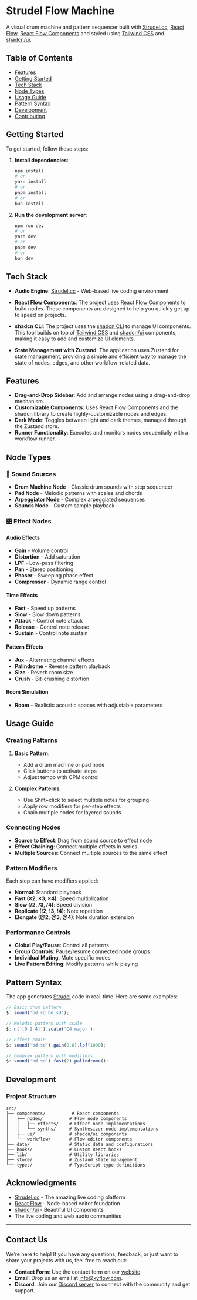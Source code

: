 # Strudel Flow Machine

A visual drum machine and pattern sequencer built with [Strudel.cc](https://strudel.cc), [React Flow](https://reactflow.dev), [React Flow Components](https://reactflow.dev/components) and styled using [Tailwind CSS](https://tailwindcss.com/) and [shadcn/ui](https://ui.shadcn.com/).

## Table of Contents

- [Features](#features)
- [Getting Started](#getting-started)
- [Tech Stack](#tech-stack)
- [Node Types](#node-types)
- [Usage Guide](#usage-guide)
- [Pattern Syntax](#pattern-syntax)
- [Development](#development)
- [Contributing](#contributing)

## Getting Started

To get started, follow these steps:

1. **Install dependencies**:

   ```bash
   npm install
   # or
   yarn install
   # or
   pnpm install
   # or
   bun install
   ```

2. **Run the development server**:

   ```bash
   npm run dev
   # or
   yarn dev
   # or
   pnpm dev
   # or
   bun dev
   ```

## Tech Stack

- **Audio Engine**: [Strudel.cc](https://strudel.cc) - Web-based live coding environment

- **React Flow Components**: The project uses [React Flow Components](https://reactflow.dev/components) to build nodes. These components are designed to help you quickly get up to speed on projects.

- **shadcn CLI**: The project uses the [shadcn CLI](https://ui.shadcn.com/docs/cli) to manage UI components. This tool builds on top of [Tailwind CSS](https://tailwindcss.com/) and [shadcn/ui](https://ui.shadcn.com/) components, making it easy to add and customize UI elements.

- **State Management with Zustand**: The application uses Zustand for state management, providing a simple and efficient way to manage the state of nodes, edges, and other workflow-related data.

## Features

- **Drag-and-Drop Sidebar**: Add and arrange nodes using a drag-and-drop mechanism.
- **Customizable Components**: Uses React Flow Components and the shadcn library to create highly-customizable nodes and edges.
- **Dark Mode**: Toggles between light and dark themes, managed through the Zustand store.
- **Runner Functionality**: Executes and monitors nodes sequentially with a workflow runner.

## Node Types

### 🎵 Sound Sources
- **Drum Machine Node** - Classic drum sounds with step sequencer
- **Pad Node** - Melodic patterns with scales and chords
- **Arpeggiator Node** - Complex arpeggiated sequences
- **Sounds Node** - Custom sample playback

### 🎛️ Effect Nodes

#### Audio Effects
- **Gain** - Volume control
- **Distortion** - Add saturation
- **LPF** - Low-pass filtering
- **Pan** - Stereo positioning
- **Phaser** - Sweeping phase effect
- **Compressor** - Dynamic range control

#### Time Effects
- **Fast** - Speed up patterns
- **Slow** - Slow down patterns
- **Attack** - Control note attack
- **Release** - Control note release
- **Sustain** - Control note sustain

#### Pattern Effects
- **Jux** - Alternating channel effects
- **Palindrome** - Reverse pattern playback
- **Size** - Reverb room size
- **Crush** - Bit-crushing distortion

#### Room Simulation
- **Room** - Realistic acoustic spaces with adjustable parameters

## Usage Guide

### Creating Patterns

1. **Basic Pattern**:

   - Add a drum machine or pad node
   - Click buttons to activate steps
   - Adjust tempo with CPM control

2. **Complex Patterns**:
   - Use Shift+click to select multiple notes for grouping
   - Apply row modifiers for per-step effects
   - Chain multiple nodes for layered sounds

### Connecting Nodes

- **Source to Effect**: Drag from sound source to effect node
- **Effect Chaining**: Connect multiple effects in series
- **Multiple Sources**: Connect multiple sources to the same effect

### Pattern Modifiers

Each step can have modifiers applied:

- **Normal**: Standard playback
- **Fast (×2, ×3, ×4)**: Speed multiplication
- **Slow (/2, /3, /4)**: Speed division
- **Replicate (!2, !3, !4)**: Note repetition
- **Elongate (@2, @3, @4)**: Note duration extension

### Performance Controls

- **Global Play/Pause**: Control all patterns
- **Group Controls**: Pause/resume connected node groups
- **Individual Muting**: Mute specific nodes
- **Live Pattern Editing**: Modify patterns while playing

## Pattern Syntax

The app generates [Strudel](https://strudel.cc) code in real-time. Here are some examples:

```javascript
// Basic drum pattern
$: sound('bd sd bd sd');

// Melodic pattern with scale
$: n('[0 2 4]').scale('C4:major');

// Effect chain
$: sound('bd sd').gain(0.8).lpf(1000);

// Complex pattern with modifiers
$: sound('bd sd').fast(2).palindrome();
```

## Development

### Project Structure

```
src/
├── components/          # React components
│   ├── nodes/          # Flow node components
│   │   ├── effects/    # Effect node implementations
│   │   └── synths/     # Synthesizer node implementations
│   ├── ui/             # shadcn/ui components
│   └── workflow/       # Flow editor components
├── data/               # Static data and configurations
├── hooks/              # Custom React hooks
├── lib/                # Utility libraries
├── store/              # Zustand state management
└── types/              # TypeScript type definitions
```

## Acknowledgments

- [Strudel.cc](https://strudel.cc) - The amazing live coding platform
- [React Flow](https://reactflow.dev) - Node-based editor foundation
- [shadcn/ui](https://ui.shadcn.com) - Beautiful UI components
- The live coding and web audio communities

---

## Contact Us

We’re here to help! If you have any questions, feedback, or just want to share your projects with us, feel free to reach out:

- **Contact Form**: Use the contact form on our [website](https://xyflow.com/contact).
- **Email**: Drop us an email at [info@xyflow.com](mailto:info@xyflow.com).
- **Discord**: Join our [Discord server](https://discord.com/invite/RVmnytFmGW) to connect with the community and get support.
